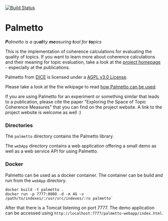 [![Build Status](https://travis-ci.org/dice-group/Palmetto.svg?branch=master)](https://travis-ci.org/dice-group/Palmetto)

Palmetto
========
<i><b>P</b>almetto is a qu<b>al</b>ity <b>me</b>asuring <b>t</b>ool for <b>to</b>pics</i>

This is the implementation of coherence calculations for evaluating the quality of topics. If you want to learn more about coherence calculations and their meaning for topic evaluation, take a look at the <a href="http://palmetto.aksw.org/">project homepage</a> - especially at the publications.

<span xmlns:dct="http://purl.org/dc/terms/" property="dct:title">Palmetto</span> from <a xmlns:cc="http://creativecommons.org/ns#" href="http://cs.uni-paderborn.de/ds/" property="cc:attributionName" rel="cc:attributionURL">DICE</a> is licensed under a <a rel="license" href="https://www.gnu.org/licenses/agpl.txt">AGPL v3.0 License</a>.

Please take a look at the the wikipage to read <a href="https://github.com/AKSW/Palmetto/wiki/How-Palmetto-can-be-used">how Palmetto can be used</a>.

If you are using Palmetto for an experiment or something similar that leads to a publication, please cite the paper "Exploring the Space of Topic Coherence Measures" that you can find on the project website. A link to the project website is welcome as well :)

### Directories

The `palmetto` directory contains the Palmetto library.

The `webApp` directory contains a web application offering a small demo as well as a web service API for using Palmetto.

### Docker

Palmetto can be used as a docker container. The container can be build and run from the `webApp` directory.

```
docker build -t palmetto .
docker run -p 7777:8080 -d -m 4G -v /path/to/indexes/:/usr/src/indexes/:ro palmetto`
```

After that there is a Tomcat listening on port 7777. The demo application can be accessed using `http://localhost:7777/palmetto-webapp/index.html`.
